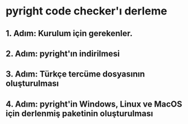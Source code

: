 # pyright code checker'ı derleme
## 1. Adım: Kurulum için gerekenler.

## 2. Adım: pyright'ın indirilmesi

## 3. Adım: Türkçe tercüme dosyasının oluşturulması

## 4. Adım: pyright'in Windows, Linux ve MacOS için derlenmiş paketinin oluşturulması


